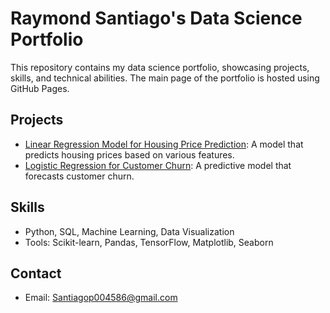 # Raymond Santiago's Data Science Portfolio

This repository contains my data science portfolio, showcasing projects, skills, and technical abilities. The main page of the portfolio is hosted using GitHub Pages.

## Projects

- [Linear Regression Model for Housing Price Prediction](https://github.com/RaymondSantiago/Linear-Regression-Housing): A model that predicts housing prices based on various features.
- [Logistic Regression for Customer Churn](https://github.com/RaymondSantiago/Logistic-Regression-Customer-Churn): A predictive model that forecasts customer churn.

## Skills

- Python, SQL, Machine Learning, Data Visualization
- Tools: Scikit-learn, Pandas, TensorFlow, Matplotlib, Seaborn

## Contact

- Email: [Santiagop004586@gmail.com](mailto:Santiagop004586@gmail.com)
